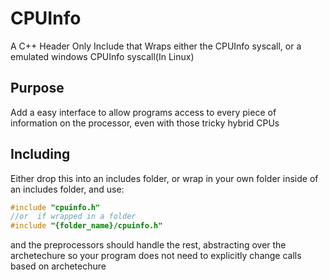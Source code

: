 # CPUInfo
A C++ Header Only Include that Wraps either the CPUInfo syscall, or a emulated windows CPUInfo syscall(In Linux)

## Purpose
Add a easy interface to allow programs access to every piece of information on the processor, even with those tricky hybrid CPUs

## Including
Either drop this into an includes folder, or wrap in your own folder inside of an includes folder, and use:
```cpp
#include "cpuinfo.h"
//or  if wrapped in a folder
#include "{folder_name}/cpuinfo.h"
```
and the preprocessors should handle the rest, abstracting over the archetechure so your program does not need to explicitly change calls based on archetechure
